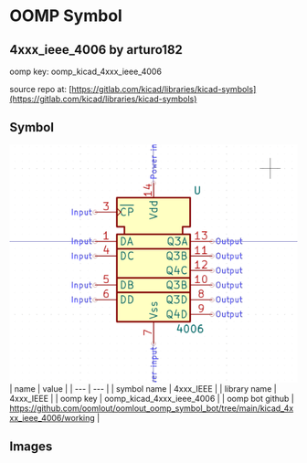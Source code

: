 # OOMP Symbol  
## 4xxx_ieee_4006  by arturo182  
  
oomp key: oomp_kicad_4xxx_ieee_4006  
  
source repo at: [https://gitlab.com/kicad/libraries/kicad-symbols](https://gitlab.com/kicad/libraries/kicad-symbols)  
## Symbol  
  
[![working.png](working_600.png)](working.png)  
| name | value | 
| --- | --- | 
| symbol name | 4xxx_IEEE | 
| library name | 4xxx_IEEE | 
| oomp key | oomp_kicad_4xxx_ieee_4006 | 
| oomp bot github | https://github.com/oomlout/oomlout_oomp_symbol_bot/tree/main/kicad_4xxx_ieee_4006/working | 
## Images  
